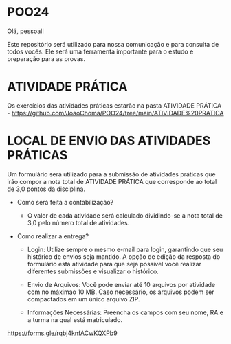 # POO24

Olá, pessoal!

Este repositório será utilizado para nossa comunicação e para consulta de todos vocês. Ele será uma ferramenta importante para o estudo e preparação para as provas.

# ATIVIDADE PRÁTICA

Os exercícios das atividades práticas estarão na pasta ATIVIDADE PRÁTICA - https://github.com/JoaoChoma/POO24/tree/main/ATIVIDADE%20PRATICA


# LOCAL DE ENVIO DAS ATIVIDADES PRÁTICAS

Um formulário será utilizado para a submissão de atividades práticas que irão compor a nota total de ATIVIDADE PRÁTICA que corresponde ao total de 3,0 pontos da disciplina.

* Como será feita a contabilização?

    + O valor de cada atividade será calculado dividindo-se a nota total de 3,0 pelo número total de atividades.

* Como realizar a entrega?

    + Login: Utilize sempre o mesmo e-mail para login, garantindo que seu histórico de envios seja mantido. A opção de edição da resposta do formulário está atividade para que seja possível você realizar diferentes submissões e visualizar o histórico.

    + Envio de Arquivos: Você pode enviar até 10 arquivos por atividade com no máximao 10 MB. Caso necessário, os arquivos podem ser compactados em um único arquivo ZIP.

    + Informações Necessárias: Preencha os campos com seu nome, RA e a turma na qual está matriculado.

https://forms.gle/rqbj4knfACwKQXPb9
